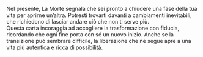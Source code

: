 Nel presente, La Morte segnala che sei pronto a chiudere una fase della tua vita per aprirne un’altra. Potresti trovarti davanti a cambiamenti inevitabili, che richiedono di lasciar andare ciò che non ti serve più.  
Questa carta incoraggia ad accogliere la trasformazione con fiducia, ricordando che ogni fine porta con sé un nuovo inizio. Anche se la transizione può sembrare difficile, la liberazione che ne segue apre a una vita più autentica e ricca di possibilità.
